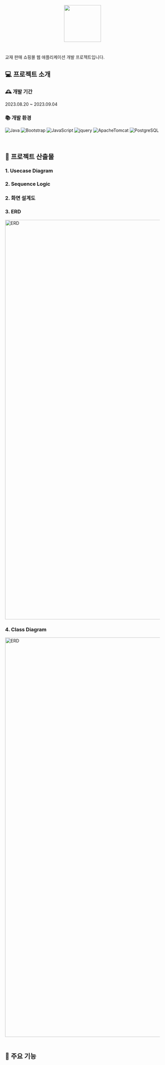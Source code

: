 <div align="center">
  <img src="https://github.com/shinyeeun789/education-web/assets/70800414/d7a962e3-4404-49fb-8baa-eaf103db4132" height="120px">

</div>

#
교재 판매 쇼핑몰 웹 애플리케이션 개발 프로젝트입니다.

## 💻 프로젝트 소개

### 🕰 개발 기간
2023.08.20 ~ 2023.09.04

### 📚 개발 환경
![Java](https://img.shields.io/badge/Java-007396.svg?&style=for-the-badge&logo=Java&logoColor=white)
![Bootstrap](https://img.shields.io/badge/bootstrap-7952B3.svg?&style=for-the-badge&logo=bootstrap&logoColor=white)
![JavaScript](https://img.shields.io/badge/javascript-F7DF1E?style=for-the-badge&logo=javascript&logoColor=black)
![jquery](https://img.shields.io/badge/jquery-0769AD?style=for-the-badge&logo=javascript&logoColor=white)
![ApacheTomcat](https://img.shields.io/badge/ApacheTomcat-F8DC75?style=for-the-badge&logo=ApacheTomcat&logoColor=black)
![PostgreSQL](https://img.shields.io/badge/postgresql-4169E1?style=for-the-badge&logo=postgresql&logoColor=white)


<br/>

## 📌 프로젝트 산출물
### 1. Usecase Diagram

### 2. Sequence Logic


### 2. 화면 설계도


### 3. ERD
<img width="1300" alt="ERD" src="https://github.com/shinyeeun789/grayscale_bookhouse/assets/70800414/5371a9c1-8902-411f-ab9e-4387e076ce40">


### 4. Class Diagram
<img width="1300" alt="ERD" src="https://github.com/shinyeeun789/grayscale_bookhouse/assets/70800414/e8063f3b-a094-4bef-aa71-74496c6cf100">

<br/>
<br/>

## 📱 주요 기능
